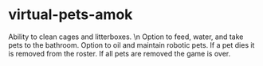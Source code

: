 # virtual-pets-amok


Ability to clean cages and litterboxes. \n
Option to feed, water, and take pets to the bathroom.
Option to oil and maintain robotic pets.
If a pet dies it is removed from the roster.
If all pets are removed the game is over.
